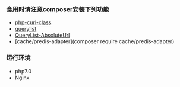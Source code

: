 ### 食用时请注意composer安装下列功能
 + [php-curl-class](https://github.com/php-curl-class/php-curl-class)
 + [querylist](https://github.com/jae-jae/querylist)
 + [QueryList-AbsoluteUrl](https://github.com/jae-jae/QueryList-AbsoluteUrl)
 + [cache/predis-adapter](composer require cache/predis-adapter)

### 运行环境
 + php7.0
 + Nginx
